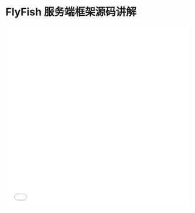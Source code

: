# FlyFish 服务端框架源码讲解

<iframe src="//player.bilibili.com/player.html?aid=591871682&bvid=BV1wq4y1r7iA&cid=486972667&page=7&high_quality=1&danmaku=0" allowfullscreen="allowfullscreen" width="100%" height="500" scrolling="no" frameborder="0" sandbox="allow-top-navigation allow-same-origin allow-forms allow-scripts"></iframe>